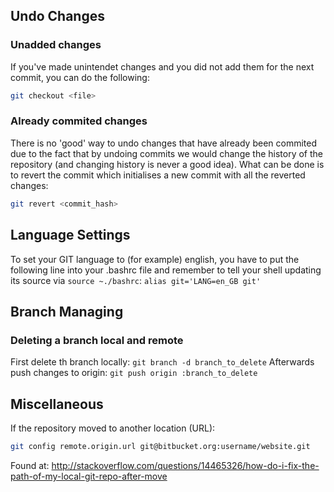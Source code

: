 ## Undo Changes 

### Unadded changes

If you've made unintendet changes and you did not add them for the next commit, you can do the following:

```bash
git checkout <file>
``` 

### Already commited changes

There is no 'good' way to undo changes that have already been commited due to the fact that by undoing commits we would change the history of the repository (and changing history is never a good idea). What can be done is to revert the commit which initialises a new commit with all the reverted changes:

```bash
git revert <commit_hash>
```

## Language Settings
To set your GIT language to (for example) english, you have to put the following line into your .bashrc file and remember to tell your shell updating its source via ```source ~./bashrc```:
```alias git='LANG=en_GB git'```

## Branch Managing

### Deleting a branch local and remote
First delete th branch locally:
```git branch -d branch_to_delete```
Afterwards push changes to origin:
```git push origin :branch_to_delete```

## Miscellaneous

If the repository moved to another location (URL):
```bash
git config remote.origin.url git@bitbucket.org:username/website.git
```
Found at: http://stackoverflow.com/questions/14465326/how-do-i-fix-the-path-of-my-local-git-repo-after-move